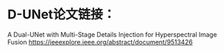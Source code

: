 # D-UNet论文链接：
A Dual-UNet with Multi-Stage Details Injection for  Hyperspectral Image Fusion
https://ieeexplore.ieee.org/abstract/document/9513426

